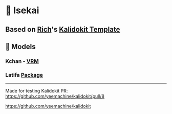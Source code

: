 # 🔮 Isekai

## Based on [Rich]('https://github.com/yeemachine)'s [Kalidokit Template](https://glitch.com/edit/#!/kalidokit)

💠 Models
---

### Kchan - [VRM](https://hub.vroid.com/en/characters/1936522311301539873/models/4976136550951147511)

### Latifa [Package](https://drive.google.com/file/d/1MGopbDMLrvzkKDJQTpEle8o1pDPzFydx/view)


---

Made for testing Kalidokit PR: https://github.com/yeemachine/kalidokit/pull/8

https://github.com/yeemachine/kalidokit